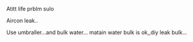 Atitt life prblm sulo

Aircon leak..

Use umbraller...and bulk  water...   matain water bulk is ok,,diy leak bulk...
